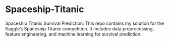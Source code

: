 # Spaceship-Titanic
Spaceship Titanic Survival Prediction: This repo contains my solution for the Kaggle’s Spaceship Titanic competition. It includes data preprocessing, feature engineering, and machine learning for survival prediction.
